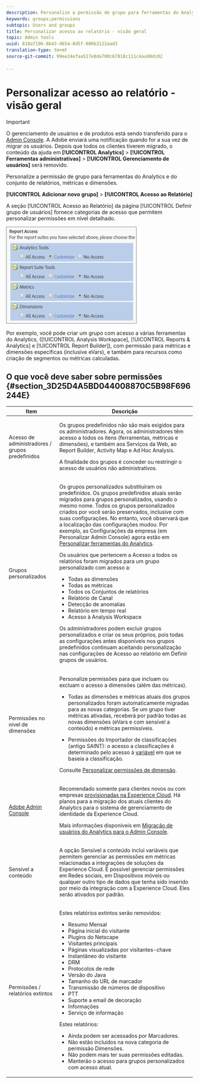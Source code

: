 ```yaml
---
description: Personalize a permissão de grupo para ferramentas do Analytics e do conjunto de relatórios, métricas e dimensões.
keywords: groups;permissions
subtopic: Users and groups
title: Personalizar acesso ao relatório - visão geral
topic: Admin tools
uuid: 818a7196-8b43-4654-8d5f-800b3122aad3
translation-type: tm+mt
source-git-commit: 99ee24efaa517e8da700c67818c111c4aa90dc02

---
```



# Personalizar acesso ao relatório - visão geral

>[!IMPORTANT]
>
>O gerenciamento de usuários e de produtos está sendo transferido para o [Admin Console](https://helpx.adobe.com/br/enterprise/using/admin-console.html). A Adobe enviará uma notificação quando for a sua vez de migrar os usuários. Depois que todos os clientes tiverem migrado, o conteúdo da ajuda em **[!UICONTROL Analytics]** > **[!UICONTROL Ferramentas administrativas]** > **[!UICONTROL Gerenciamento de usuários]** será removido.

Personalize a permissão de grupo para ferramentas do Analytics e do conjunto de relatórios, métricas e dimensões.

**[!UICONTROL Adicionar novo grupo]** > **[!UICONTROL Acesso ao Relatório]**

A seção [!UICONTROL Acesso ao Relatório] da página [!UICONTROL Definir grupo de usuários] fornece categorias de acesso que permitem personalizar permissões em nível detalhado.

![](assets/report-access.png)

Por exemplo, você pode criar um grupo com acesso a várias ferramentas do Analytics, ([!UICONTROL Analysis Workspace], [!UICONTROL Reports &amp; Analytics] e [!UICONTROL Report Builder]), com permissão para métricas e dimensões específicas (inclusive eVars), e também para recursos como criação de segmentos ou métricas calculadas.

## O que você deve saber sobre permissões {#section_3D25D4A5BD044008870C5B98F696244E}

<table id="table_DB7806E05E2040EC9A4CB7C3596879EC"> 
 <thead> 
  <tr> 
   <th colname="col1" class="entry"> Item </th> 
   <th colname="col2" class="entry"> Descrição </th> 
  </tr> 
 </thead>
 <tbody> 
  <tr> 
   <td colname="col1"> <p>Acesso de administradores / grupos predefinidos </p> </td> 
   <td colname="col2"> <p> Os grupos predefinidos não são mais exigidos para os administradores. Agora, os administradores têm acesso a todos os itens (ferramentas, métricas e dimensões), e também aos Serviços da Web, ao Report Builder, Activity Map e Ad Hoc Analysis. </p> <p>A finalidade dos grupos é conceder ou restringir o acesso de usuários não administrativos. </p> </td> 
  </tr> 
  <tr> 
   <td colname="col1"> <p>Grupos personalizados </p> </td> 
   <td colname="col2"> <p> Os grupos personalizados substituíram os predefinidos. Os grupos predefinidos atuais serão migrados para grupos personalizados, usando o mesmo nome. Todos os grupos personalizados criados por você serão preservados, inclusive com suas configurações. No entanto, você observará que a localização das configurações mudou. Por exemplo, as Configurações da empresa (em Personalizar Admin Console) agora estão em <a href="/help/admin/user-management2/c-customize-report-access/groups-analytics-tools.md"> Personalizar ferramentas do Analytics</a>. </p> <p> Os usuários que pertencem a <span class="term"> Acesso a todos os relatórios</span> foram migrados para um grupo personalizado com acesso a: </p> 
    <ul id="ul_7E1B443DEEF7452E85FEB30CA0BBC8BE"> 
     <li id="li_A510C2A4129340E0AB08EEBDBE4AEAD9">Todas as dimensões </li> 
     <li id="li_8BA1D7A2527C4F10AC93108B9E87F418">Todas as métricas </li> 
     <li id="li_265830A2C6B94AF28720DA99980EAA51">Todos os Conjuntos de relatórios </li> 
     <li id="li_685B99DEAB814D7B9C11B14AA4CB8CD4">Relatório de Canal </li> 
     <li id="li_B35420302AAB42509BD6AF0FA6349BF8">Detecção de anomalias </li> 
     <li id="li_3787E4696C454D3ABD1D75F6C282A9A2">Relatório em tempo real </li> 
     <li id="li_3797DF9C40D1426588819116362962F5">Acesso à Analysis Workspace </li> 
    </ul> <p>Os administradores podem excluir grupos personalizados e criar os seus próprios, pois todas as configurações antes disponíveis nos grupos predefinidos continuam aceitando personalização nas configurações de <span class="wintitle">Acesso ao relatório</span> em Definir grupos de usuários</a>. </p> </td> 
  </tr> 
  <tr> 
   <td colname="col1"> <p>Permissões no nível de dimensões </p> </td> 
   <td colname="col2"> <p>Personalize permissões para que incluam ou excluam o acesso a dimensões (além das métricas). </p> 
    <ul id="ul_DA5A54223673474E9151AF979DA50659"> 
     <li id="li_C3E82F7BC07A4F2F83A85D3D511292CC"> <p>Todas as dimensões e métricas atuais dos grupos personalizados foram automaticamente migradas para as novas categorias. Se um grupo tiver métricas ativadas, receberá por padrão todas as novas dimensões (eVars e com sensível a conteúdo) e métricas permissíveis. </p> </li> 
     <li id="li_CC56F9181CC14AB59318628E72F2E8C9"> Permissões do Importador de classificações (antigo SAINT): o acesso a classificações é determinado pelo acesso à <a href="https://marketing.adobe.com/resources/help/pt_BR/reference/c_classifications.html">variável</a> em que se baseia a classificação. </li> 
    </ul> <p>Consulte <a href="/help/admin/user-management2/c-customize-report-access/groups-dimensions.md">Personalizar permissões de dimensão</a>. </p> </td> 
  </tr> 
  <tr> 
   <td colname="col1"> <p><a href="https://helpx.adobe.com/br/enterprise/using/admin-console.html"> Adobe Admin Console</a> </p> </td> 
   <td colname="col2"> <p>Recomendado somente para clientes novos ou com empresas <a href="https://marketing.adobe.com/resources/help/pt_BR/mcloud/core_services.html">provisionadas na Experience Cloud</a>. Há planos para a migração dos atuais clientes do <span class="keyword">Analytics</span> para o sistema de gerenciamento de identidade da <span class="keyword">Experience Cloud</span>. </p> <p>Mais informações disponíveis em <a href="https://marketing.adobe.com/resources/help/pt_BR/experience-cloud/admin-console/analytics-migration/"> Migração de usuários do Analytics para o Admin Console</a>. </p> </td> 
  </tr> 
  <tr> 
   <td colname="col1"> <p>Sensível a conteúdo </p> </td> 
   <td colname="col2"> <p>A opção Sensível a conteúdo inclui variáveis que permitem gerenciar as permissões em métricas relacionadas a integrações de soluções da Experience Cloud. É possível gerenciar permissões em <span class="keyword">Redes sociais</span>, em <span class="keyword">Dispositivos móveis</span> ou qualquer outro tipo de dados que tenha sido inserido por meio da integração com a <span class="keyword">Experience Cloud</span>. Eles serão ativados por padrão. </p> </td> 
  </tr> 
  <tr> 
   <td colname="col1"> <p>Permissões / relatórios extintos </p> </td> 
   <td colname="col2"> <p>Estes relatórios extintos serão removidos: </p> 
    <ul id="ul_C0415CFF0562472297272EC58ECC0774"> 
     <li id="li_62B1CE33B1454987B878B321EB40D62E">Resumo Mensal </li> 
     <li id="li_71CD776D212540A18F9B083D2E11A296">Página inicial do visitante </li> 
     <li id="li_406200AD68C74D11B5F53988A4E76A68">Plugins do Netscape </li> 
     <li id="li_A124637D69C94C78921C8B028D890541">Visitantes principais </li> 
     <li id="li_5C26FF95371B4F3080FF75C7F8DE0F72">Páginas visualizadas por visitantes-chave </li> 
     <li id="li_E7E262BD0CF64E16B838F995F6A13B8A">Instantâneo do visitante </li> 
     <li id="li_0EDC74625C0D4B1A992FCA49B648E4C0">DRM </li> 
     <li id="li_ACC92E6EA188409486E7C943F26B9DAC">Protocolos de rede </li> 
     <li id="li_6E18C4D12377416A8124BBD13164B03A">Versão do Java </li> 
     <li id="li_1599265E59EF4F34BB406356410C9E68">Tamanho do URL de marcador </li> 
     <li id="li_3035442010984C409089B21E03DB7BCC">Transmissão de números de dispositivo </li> 
     <li id="li_6B2163ED8FC84EBF933D97A504B4D527">PTT </li> 
     <li id="li_0EB8A4A7619B45DF87109B183A7C69C8">Suporte a email de decoração </li> 
     <li id="li_989FAC662F7344E6BDDC517B79D4581E">Informações </li> 
     <li id="li_F1FB7F8E415443F3B63F6D11D59A04AB">Serviço de informação </li> 
    </ul> <p>Estes relatórios: </p> 
    <ul id="ul_F71505C59F734EA9B541BF8AB9F9388F"> 
     <li id="li_7D461907B895447280E69CF1520DF47C">Ainda podem ser acessados por Marcadores. </li> 
     <li id="li_27BA2DD6BA4C446FBAA06B6C76CD171F">Não estão incluídos na nova categoria de permissão Dimensões. </li> 
     <li id="li_504E9D8421714406A0F37DEF1E10E34B">Não podem mais ter suas permissões editadas. </li> 
     <li id="li_0022E8DCA07344C793847E8282EFBEEF">Manterão o acesso para grupos personalizados com acesso atual. </li> 
    </ul> </td> 
  </tr> 
 </tbody> 
</table>

